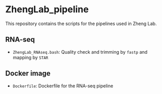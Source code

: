 # ZhengLab_pipeline

This repository contains the scripts for the pipelines used in Zheng Lab.

## RNA-seq

- `ZhengLab_RNAseq.bash`: Quality check and trimming by `fastp` and mapping by `STAR`

## Docker image

- `Dockerfile`: Dockerfile for the RNA-seq pipeline
